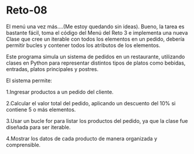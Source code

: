 # Reto-08

El menú una vez más....(Me estoy quedando sin ideas). Bueno, la tarea es bastante fácil, toma el código del Menú del Reto 3 e implementa una nueva Clase que cree un iterable con todos los elementos en un pedido, debería permitir bucles y contener todos los atributos de los elementos.


Este programa simula un sistema de pedidos en un restaurante, utilizando clases en Python para representar distintos tipos de platos como bebidas, entradas, platos principales y postres.

El sistema permite:

1.Ingresar productos a un pedido del cliente.

2.Calcular el valor total del pedido, aplicando un descuento del 10% si contiene 5 o más elementos.

3.Usar un bucle for para listar los productos del pedido, ya que la clase fue diseñada para ser iterable.

4.Mostrar los datos de cada producto de manera organizada y comprensible.
